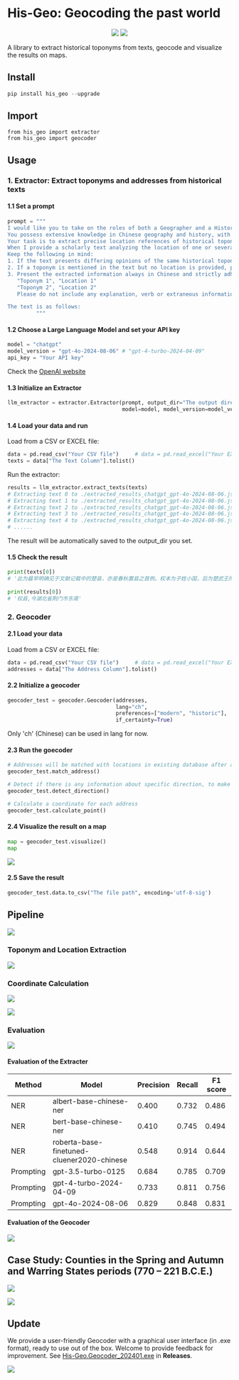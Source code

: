# His-Geo:  Geocoding the past world
<p align="center">
<!-- <a href="https://pypi.org/project/his_geo">
    <img src="https://img.shields.io/pypi/v/his_geo.svg" /></a> -->
<a href="http://www.apache.org/licenses/">
    <img src="https://img.shields.io/badge/License-MIT-green" /></a>
<a href="https://colab.research.google.com/github/yukiyuqichen/His-Geo/blob/main/test.ipynb">
    <img src="https://colab.research.google.com/assets/colab-badge.svg" /></a>
</p>

A library to extract historical toponyms from texts, geocode and visualize the results on maps.


## Install ##

```python
pip install his_geo --upgrade
```

## Import

```
from his_geo import extractor
from his_geo import geocoder
```

## Usage ##

### 1. Extractor: Extract toponyms and addresses from historical texts

#### 1.1 Set a prompt

```python
prompt = """
I would like you to take on the roles of both a Geographer and a Historian. 
You possess extensive knowledge in Chinese geography and history, with a particular expertise in historical toponymy. 
Your task is to extract precise location references of historical toponyms from texts.
When I provide a scholarly text analyzing the location of one or several historical toponyms, please identify and extract both the toponyms and their corresponding location references from the text. 
Keep the following in mind:
1. If the text presents differing opinions of the same historical toponym's location from various scholars, only extract the most correct location reference that the author of the text acknowledges or agrees with. Do not include location references that the author disputes.
2. If a toponym is mentioned in the text but no location is provided, please skip this toponym.
3. Present the extracted information always in Chinese and strictly adhere to the following format:
   "Toponym 1", "Location 1"
   "Toponym 2", "Location 2"
   Please do not include any explanation, verb or extraneous information.

The text is as follows:
         """
```

#### 1.2 Choose a Large Language Model and set your API key

```python
model = "chatgpt"
model_version = "gpt-4o-2024-08-06"	# "gpt-4-turbo-2024-04-09"
api_key = "Your API key"
```

Check the [OpenAI website](https://openai.com/blog/openai-api)

#### 1.3 Initialize an Extractor

```python
llm_extractor = extractor.Extractor(prompt, output_dir="The output directory", 
                                    model=model, model_version=model_version, 									            api_key=api_key)
```

#### 1.4 Load your data and run

Load from a CSV or EXCEL file:

```python
data = pd.read_csv("Your CSV file")		# data = pd.read_excel("Your EXCEL file")
texts = data["The Text Column"].tolist()
```

Run the extractor:

```python
results = llm_extractor.extract_texts(texts)
# Extracting text 0 to ./extracted_results_chatgpt_gpt-4o-2024-08-06.json
# Extracting text 1 to ./extracted_results_chatgpt_gpt-4o-2024-08-06.json
# Extracting text 2 to ./extracted_results_chatgpt_gpt-4o-2024-08-06.json
# Extracting text 3 to ./extracted_results_chatgpt_gpt-4o-2024-08-06.json
# Extracting text 4 to ./extracted_results_chatgpt_gpt-4o-2024-08-06.json
# ......
```

The result will be automatically saved to the output_dir you set.

#### 1.5 Check the result

```python
print(texts[0])
# '此为最早明确见于文献记载中的楚县，亦是春秋置县之首例。权本为子姓小国，后为楚武王所灭，并被改建为县。《左传》庄公十八年载：“初，楚武王克权，使斗缗尹之。”斗缗为楚国大夫，“尹之”，就是以斗缗为权县的长官，来管理县内的有关事务。楚武王在位时间为公元前740年至前690年。《水经·沔水注》曰：“沔水自荆城东南流，迳当阳县之章山东，山上有故城，太尉陶侃伐杜曾所筑也。……沔水又东，右会权口，水出章山，东南流权城北，古之权国也。”《大清一统志》卷342安陆府古迹权城下亦云：“在钟祥县西南。”是权县当位于今湖北省荆门县东南。杨伯峻《春秋左传注》以为在今湖北省当阳县东南，恐非，当是将古当阳县（位于今荆门县西南）与今当阳县错混而致误。后斗缗据权县而叛楚，楚武王率军“围而杀之”。随后“迁权于那处，使阎敖尹之”(《左传》庄公十八年)，即楚武王把权县原有的臣民迁往“那处”，并在那处设县，让阎敖为县尹，负责那处的地方政务。又，徐少华认为“迁权于那处”的应是指权国旧贵族及部分平民，在权县当仍有大多数平民留于当地而为县民，不可能全面迁走而使权成为弃地，权县仍当继续存在。其说恐未必与当时的事情发展相符。因权与那处颇近，权迁那处后，权已演变为一居民点，即一般的楚邑，而权县应当不复存在了。'
 
print(results[0])
# '权县,今湖北省荆门市东南'

```

### 2. Geocoder

#### 2.1 Load your data

Load from a CSV or EXCEL file:

```python
data = pd.read_csv("Your CSV file")		# data = pd.read_excel("Your EXCEL file")
addresses = data["The Address Column"].tolist()
```

#### 2.2 Initialize a geocoder

```python
geocoder_test = geocoder.Geocoder(addresses, 
                                  lang="ch",
                                  preferences=["modern", "historic"],
                                  if_certainty=True)
```

Only 'ch' (Chinese) can be used in lang for now.

#### 2.3 Run the goecoder

```python
# Addresses will be matched with locations in existing database after a process of toponym normalization
geocoder_test.match_address()

# Detect if there is any information about specific direction, to make the calculation more accurate
geocoder_test.detect_direction()

# Calculate a coordinate for each address
geocoder_test.calculate_point()
```

#### 2.4 Visualize the result on a map

```python
map = geocoder_test.visualize()
map
```

![](https://github.com/yukiyuqichen/Historical-Geocoder/blob/main/figures/visualization.png)

#### 2.5 Save the result

```python
geocoder_test.data.to_csv("The file path", encoding='utf-8-sig')
```

## Pipeline ##

![](https://github.com/yukiyuqichen/Historical-Geocoder/blob/main/figures/workflow.png)

### Toponym and Location Extraction

![](https://github.com/yukiyuqichen/His-Geo/blob/main/figures/extraction.png)

### Coordinate Calculation

![](https://github.com/yukiyuqichen/His-Geo/blob/main/figures/calculation_from_polygon.png)

![](https://github.com/yukiyuqichen/His-Geo/blob/main/figures/calculation_from_point.png)

### Evaluation

![](https://github.com/yukiyuqichen/His-Geo/blob/main/figures/closeness.png)

#### Evaluation of the Extracter

|  Method   |   Model   | Precision |   Recall  |  F1 score |
|-----------|-----------|-----------|-----------|-----------|
|NER|albert-base-chinese-ner|0.400|0.732|0.486|
|NER|bert-base-chinese-ner|0.410|0.745|0.494|
|NER|roberta-base-finetuned-cluener2020-chinese|0.548|0.914|0.644|
|Prompting|gpt-3.5-turbo-0125|0.684|0.785|0.709|
|Prompting|gpt-4-turbo-2024-04-09|0.733|0.811|0.756|
|Prompting|gpt-4o-2024-08-06|0.829|0.848|0.831|

#### Evaluation of the Geocoder

![](https://github.com/yukiyuqichen/His-Geo/blob/main/figures/evaluation_geocoder.png)

## Case Study: Counties in the Spring and Autumn and Warring States periods (770 – 221 B.C.E.)

![](https://github.com/yukiyuqichen/His-Geo/blob/main/figures/chgis_counties.png)


![](https://github.com/yukiyuqichen/His-Geo/blob/main/figures/maps.png)


## Update ##

We provide a user-friendly Geocoder with a graphical user interface (in .exe format), ready to use out of the box.
Welcome to provide feedback for improvement.
See [His-Geo.Geocoder_202401.exe](https://github.com/yukiyuqichen/His-Geo/releases/tag/geocoding) in **Releases**.

![](https://github.com/yukiyuqichen/His-Geo/blob/main/figures/Geocoder_with_UI.png)